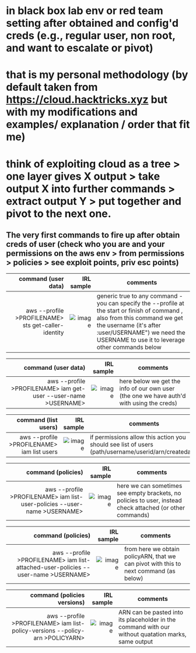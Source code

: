 # in black box lab env or red team setting after obtained and config'd creds (e.g., regular user, non root, and want to escalate or pivot) 
# that is my personal methodology (by default taken from https://cloud.hacktricks.xyz but with my modifications and examples/ explanation / order that fit me)

# think of exploiting cloud as a tree > one layer gives X output > take output X into further commands > extract output Y > put together and pivot to the next one. 
## The very first commands to fire up after obtain creds of user (check who you are and your permissions on the aws env > from permissions > policies > see exploit points, priv esc points)

| command (user data) | IRL sample | comments | 
|-----:|---------------:|---------------|
|aws --profile >PROFILENAME> sts get-caller-identity| ![image](https://github.com/user-attachments/assets/63860e9e-35a7-4409-b3f7-8446ae91f0e9) | generic true to any command - you can specify the --profile at the start or finish of command , also from this command we get the username (it's after :user/USERNAME") we need the USERNAME to use it to leverage other commands below|   

| command (user data) | IRL sample | comments | 
|-----:|---------------:|---------------|
|aws --profile >PROFILENAME> iam get-user --user-name >USERNAME>| ![image](https://github.com/user-attachments/assets/06b2aeac-8189-490e-b381-03ef234e0a9d) | here below we get the info of our own user (the one we have auth'd with using the creds) | 


| command (list users) | IRL sample | comments | 
|-----:|---------------:|---------------|
|aws --profile >PROFILENAME> iam list users| ![image](https://github.com/user-attachments/assets/f8038ce5-c25b-4851-a260-7e4a93fe3c3c) | if permissions allow this action you should see list of users (path/username/userid/arn/createdate) |   


| command (policies)| IRL sample | comments | 
|-----:|---------------:|---------------|
|aws --profile >PROFILENAME> iam list-user-policies --user-name >USERNAME> |  ![image](https://github.com/user-attachments/assets/a6f5397f-9ab4-4227-aef5-ce85886a8d7e)| here we can sometimes see empty brackets, no policies to user, instead check attached (or other commands) | 


| command (policies) | IRL sample | comments | 
|-----:|---------------:|---------------|
|aws --profile >PROFILENAME> iam list-attached-user-policies --user-name >USERNAME>| ![image](https://github.com/user-attachments/assets/4ebe35b0-52f0-4727-9ffc-9ed3ad1b9826) | from here we obtain policyARN, that we can pivot with this to next command (as below) | 

| command (policies versions) | IRL sample | comments | 
|-----:|---------------:|---------------|
|aws --profile >PROFILENAME> iam list-policy-versions --policy-arn >POLICYARN>|![image](https://github.com/user-attachments/assets/49a00e02-5768-47dc-8faa-7125108f42a7) | ARN can be pasted into its placeholder in the command with our without quatation marks, same output | 

